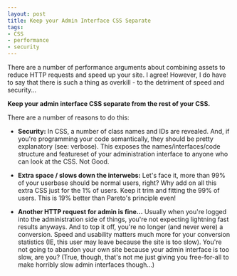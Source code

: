 ```yaml
---
layout: post
title: Keep your Admin Interface CSS Separate
tags:
- CSS
- performance
- security
---
```


There are a number of performance arguments about combining assets to reduce HTTP requests and speed up your site.  I agree!  However, I do have to say that there is such a thing as overkill - to the detriment of speed and security... 

**Keep your admin interface CSS separate from the rest of your CSS.**  

There are a number of reasons to do this:

  * **Security:** In CSS, a number of class names and IDs are revealed.  And, if you're programming your code semantically, they should be pretty explanatory (see: verbose).  This exposes the names/interfaces/code structure and featureset of your administration interface to anyone who can look at the CSS.  Not Good.

  * **Extra space / slows down the interwebs:** Let's face it, more than 99% of your userbase should be normal users, right?  Why add on all this extra CSS just for the 1% of users.  Keep it trim and fitting the 99% of users.  This is 19% better than Pareto's principle even!

  * **Another HTTP request for admin is fine...** Usually when you're logged into the administration side of things, you're not expecting lightning fast results anyways.  And to top it off, you're no longer (and never were) a conversion.  Speed and usability matters much more for your conversion statistics (IE, this user may leave because the site is too slow).  You're not going to abandon your own site because your admin interface is too slow, are you?  (True, though, that's not me just giving you free-for-all to make horribly slow admin interfaces though...)

